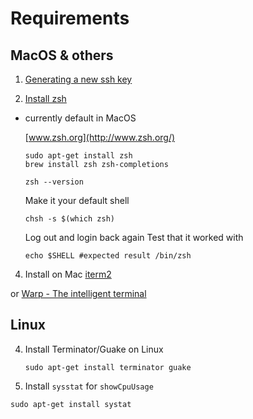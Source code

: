 # Requirements

## MacOS & others

1. [Generating a new ssh key](https://help.github.com/articles/generating-a-new-ssh-key-and-adding-it-to-the-ssh-agent/)

2. [Install zsh](https://github.com/robbyrussell/oh-my-zsh/wiki/Installing-ZSH)
- currently default in MacOS 

    [www.zsh.org](http://www.zsh.org/)

   ```shell
   sudo apt-get install zsh
   brew install zsh zsh-completions
   ```

    ```shell
    zsh --version
    ```

    Make it your default shell

    ```shell
    chsh -s $(which zsh)
    ```

    Log out and login back again
    Test that it worked with
    ```shell
    echo $SHELL #expected result /bin/zsh
    ```

4. Install on Mac [iterm2](https://www.iterm2.com/index.html)

or [Warp - The intelligent terminal](https://www.warp.dev/)

## Linux

4. Install Terminator/Guake on Linux

    ```sudo apt-get install terminator guake```

5. Install `sysstat` for `showCpuUsage`

```
sudo apt-get install systat
```
